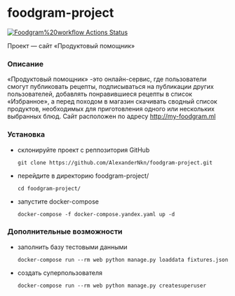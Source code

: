 # foodgram-project
[![Foodgram%20workflow Actions Status](https://github.com/AlexanderNkn/foodgram-project/workflows/Foodgram%20workflow/badge.svg)](https://github.com/AlexanderNkn/foodgram-project/actions)

Проект — сайт «Продуктовый помощник»

### Описание
«Продуктовый помощник» -это онлайн-сервис, где пользователи смогут публиковать рецепты, подписываться на публикации других пользователей, добавлять понравившиеся рецепты в список «Избранное», а перед походом в магазин скачивать сводный список продуктов, необходимых для приготовления одного или нескольких выбранных блюд. Сайт расположен по адресу http://my-foodgram.ml

### Установка
- склонируйте проект с реппозитория GitHub
    ```
    git clone https://github.com/AlexanderNkn/foodgram-project.git
    ```
- перейдите в директорию foodgram-project/
    ```
    cd foodgram-project/
    ```
- запустите docker-compose
    ```
    docker-compose -f docker-compose.yandex.yaml up -d
    ```

### Дополнительные возможности
- заполнить базу тестовыми данными
    ```
    docker-compose run --rm web python manage.py loaddata fixtures.json
    ```
- создать суперпользователя
    ```
    docker-compose run --rm web python manage.py createsuperuser
    ```
